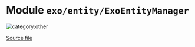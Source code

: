 # Module `exo/entity/ExoEntityManager`

![category:other](https://img.shields.io/badge/category-other-blue.svg?style=flat-square)



[Source file](..\..\src\exo\entity\ExoEntityManager.js)

